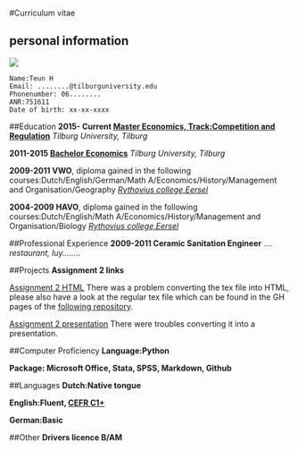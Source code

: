 #Curriculum vitae
## personal information
![](https://pbs.twimg.com/profile_images/1724449330/stick_man_by_minimoko94-d2zvfn8.png)

    Name:Teun H
	Email: ........@tilburguniversity.edu
	Phonenumber: 06........
	ANR:751611
	Date of birth: xx-xx-xxxx
##Education
**2015- Current [Master Economics, Track:Competition and Regulation](https://www.tilburguniversity.edu/nl/onderwijs/masteropleidingen/economics/program/competition/)**
*Tilburg University, Tilburg*

**2011-2015 [Bachelor Economics](https://www.tilburguniversity.edu/nl/onderwijs/bacheloropleidingen/economics/)** *Tilburg University, Tilburg*

**2009-2011 VWO**, diploma gained in the following courses:Dutch/English/German/Math A/Economics/History/Management and Organisation/Geography *[Rythovius college,Eersel](http://www.rythovius.nl/default.aspx)*

**2004-2009 HAVO**, diploma gained in the following courses:Dutch/English/Math A/Economics/History/Management and Organisation/Biology *[Rythovius college,Eersel](http://www.rythovius.nl/default.aspx)*

##Professional Experience
**2009-2011 Ceramic Sanitation Engineer** *.... restaurant, luy........*

##Projects
**Assignment 2 links**

[Assignment 2 HTML](http://hop911.github.io/Second-Assignment/) There was a problem converting the tex file into HTML, please also have a look at the regular tex file which can be found in the GH pages of the [following repository](https://github.com/Hop911/Second-Assignment/tree/gh-pages).

[Assignment 2 presentation](http://hop911.github.io/Second-Assignment-Presentation/) There were troubles converting it into a presentation.

##Computer Proficiency
**Language:Python**

**Package: Microsoft Office, Stata, SPSS, Markdown, Github**

##Languages
**Dutch:Native tongue**

**English:Fluent, [CEFR C1+](http://www.coe.int/t/dg4/linguistic/cadre1_en.asp)**

**German:Basic**

##Other
**Drivers licence B/AM**


	

	